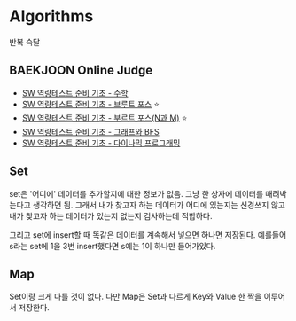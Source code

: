 # Algorithms

반복 숙달

## BAEKJOON Online Judge

* [SW 역량테스트 준비 기초 - 수학](https://www.acmicpc.net/workbook/view/3935)
* [SW 역량테스트 준비 기초 - 브루트 포스](https://www.acmicpc.net/workbook/view/3936) ⭐
* [SW 역량테스트 준비 기초 - 부르트 포스(N과 M)](https://www.acmicpc.net/workbook/view/3937) ⭐
* [SW 역량테스트 준비 기초 - 그래프와 BFS](https://www.acmicpc.net/workbook/view/3938) 
* [SW 역량테스트 준비 기초 - 다이나믹 프로그래밍](https://www.acmicpc.net/workbook/view/3939) 

## Set

set은 '어디에' 데이터를 추가할지에 대한 정보가 없음. 그냥 한 상자에 데이터를 때려박는다고 생각하면 됨. 그래서 내가 찾고자 하는 데이터가 어디에 있는지는 신경쓰지 않고 내가 찾고자 하는 데이터가 있는지 없는지 검사하는데 적합하다.

그리고 set에 insert할 때 똑같은 데이터를 계속해서 넣으면 하나면 저장된다. 예를들어 s라는 set에 1을 3번 insert했다면 s에는 1이 하나만 들어가있다. 

## Map

Set이랑 크게 다를 것이 없다. 다만 Map은 Set과 다르게 Key와 Value 한 짝을 이루어서 저장한다. 

